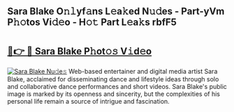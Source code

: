## Sara Blake O𝚗𝚕yf𝚊ns L𝚎a𝚔ed N𝚞𝚍es - Part-yVm P𝚑𝚘tos Vi𝚍𝚎o - H𝚘𝚝 Part L𝚎a𝚔s rbfF5

# <h2><a href="http://kfc8kyn.oniu.top/?m=Sara+Blake">🔗👉 🔴 Sara Blake P𝚑ot𝚘𝚜 V𝚒d𝚎o</a></h2>

[![Sara Blake Nu𝚍e𝚜](https://i.imgur.com/0qMVB7G.gif)](http://kfc8kyn.oniu.top/?m=Sara+Blake)
Web-based entertainer and digital media artist Sara Blake, acclaimed for disseminating dance and lifestyle ideas through solo and collaborative dance performances and short videos. Sara Blake's public image is marked by its openness and sincerity, but the complexities of his personal life remain a source of intrigue and fascination.  
